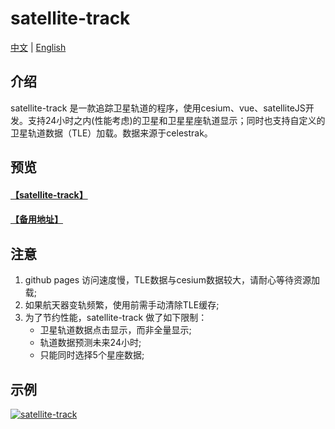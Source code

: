 # satellite-track
[中文](https://github.com/jiangteng2019/satellite-track#readme) | [English](https://github.com/jiangteng2019/satellite-track/blob/master/README.en.md)

## 介绍

satellite-track 是一款追踪卫星轨道的程序，使用cesium、vue、satelliteJS开发。支持24小时之内(性能考虑)的卫星和卫星星座轨道显示；同时也支持自定义的卫星轨道数据（TLE）加载。数据来源于celestrak。

## 预览
#### [【satellite-track】](https://jiangteng2019.github.io/satellite-track/)
#### [【备用地址】](http://120.48.134.120:10181/satellite-track/)


## 注意
1. github pages 访问速度慢，TLE数据与cesium数据较大，请耐心等待资源加载;
1. 如果航天器变轨频繁，使用前需手动清除TLE缓存;
1. 为了节约性能，satellite-track 做了如下限制：
    - 卫星轨道数据点击显示，而非全量显示;
    - 轨道数据预测未来24小时;
    - 只能同时选择5个星座数据;


## 示例
[![satellite-track](https://img2023.cnblogs.com/blog/1038573/202303/1038573-20230317144305572-182523586.jpg "satellite-track")](https://img2023.cnblogs.com/blog/1038573/202303/1038573-20230317144305572-182523586.jpg "satellite-track")
